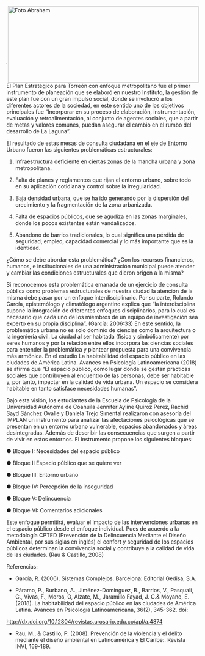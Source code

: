 
<p>
   <a title="ir a Otras Publicaciones" href="http://www.trcimplan.gob.mx/autores/jesus-abraham-salazar-valadez.html"><img class="img-responsive contenido-imagen" src="../imagenes/128/lic-jesus-abraham-salazar-valadez-top2.png" align="right" alt="Foto Abraham" width="500" height="200"></a>
</p>

</br></br></br></br></br></br></br></br>

---

El Plan Estratégico para Torreón con enfoque metropolitano fue el primer instrumento de planeación que se elaboró en nuestro Instituto, la gestión de este plan fue con un gran impulso social, donde se involucró a los diferentes actores de la sociedad, en este sentido uno de los objetivos principales fue “Incorporar en su proceso de elaboración, instrumentación, evaluación y retroalimentación, al conjunto de agentes sociales, que a partir de metas y valores comunes, puedan asegurar el cambio en el rumbo del desarrollo de La Laguna”.

El resultado de estas mesas de consulta ciudadana en el eje de Entorno Urbano fueron las siguientes problemáticas estructurales:

1. Infraestructura deficiente en ciertas zonas de la mancha urbana y zona metropolitana.

2. Falta de planes y reglamentos que rijan el entorno urbano, sobre todo en su aplicación cotidiana y control sobre la irregularidad.

3. Baja densidad urbana, que se ha ido generando por la dispersión del crecimiento y la fragmentación de la zona urbanizada.

4. Falta de espacios públicos, que se agudiza en las zonas marginales, donde los pocos existentes están vandalizados.

5. Abandono de barrios tradicionales, lo cual significa una pérdida de seguridad, empleo, capacidad comercial y lo más importante que es la identidad.

¿Cómo se debe abordar esta problemática? ¿Con los recursos financieros, humanos, e institucionales de una administración municipal puede atender y cambiar las condiciones estructurales que dieron origen a la misma?

Si reconocemos esta problemática emanada de un ejercicio de consulta pública como problemas estructurales de nuestra ciudad la atención de la misma debe pasar por un enfoque interdisciplinario. Por su parte, Rolando García, epistemólogo y climatólogo argentino explica que “la interdisciplina supone la integración de diferentes enfoques disciplinarios, para lo cual es necesario que cada uno de los miembros de un equipo de investigación sea experto en su propia disciplina”. (García: 2006:33)
En este sentido, la problemática urbana no es solo dominio de ciencias como la arquitectura o la ingeniería civil. La ciudad al ser habitada (física y simbólicamente) por seres humanos y por la relación entre ellos incorpora las ciencias sociales para entender la problemática y plantear propuesta para una convivencia más armónica. En el estudio La habitabilidad del espacio público en las ciudades de América Latina. Avances en Psicología Latinoamericana (2018) se afirma que “El espacio público, como lugar donde se gestan prácticas sociales que contribuyen al encuentro de las personas, debe ser habitable y, por tanto, impactar en la calidad de vida urbana. Un espacio se considera habitable en tanto satisface necesidades humanas”.

Bajo esta visión, los estudiantes de la Escuela de Psicología de la Universidad Autónoma de Coahuila Jennifer Ayline Quiroz Pérez, Rachid Sayd Sánchez Ovalle y Daniela Trejo Simental realizaron con asesoría del IMPLAN un instrumento para analizar las afectaciones psicológicas que se presentan en un entorno urbano vulnerable, espacios abandonados y áreas desintegradas. Además de describir las consecuencias que surgen a partir de vivir en estos entornos. El instrumento propone los siguientes bloques:

● Bloque I: Necesidades del espacio público

● Bloque II Espacio público que se quiere ver

● Bloque III: Entorno urbano

● Bloque IV: Percepción de la inseguridad

● Bloque V: Delincuencia

● Bloque VI: Comentarios adicionales

Este enfoque permitirá, evaluar el impacto de las intervenciones urbanas en el espacio público desde el enfoque individual. Pues de acuerdo a la metodología CPTED (Prevención de la Delincuencia Mediante el Diseño Ambiental, por sus siglas en inglés) el confort y seguridad de los espacios públicos determinan la convivencia social y contribuye a la calidad de vida de las ciudades. (Rau & Castillo, 2008)


Referencias:

- García, R. (2006). Sistemas Complejos. Barcelona: Editorial Gedisa, S.A.

- Páramo, P., Burbano, A., Jiménez-Domínguez, B., Barrios, V., Pasquali, C., Vivas, F., Moros, O, Alzate, M., Jaramillo Fayad, J. C.& Moyano, E. (2018). La habitabilidad del espacio público en las ciudades de América Latina. Avances en Psicología Latinoamericana, 36(2), 345-362. doi:

http://dx.doi.org/10.12804/revistas.urosario.edu.co/apl/a.4874

- Rau, M., & Castillo, P. (2008). Prevención de la violencia y el delito mediante el diseño ambiental en Latinoamérica y El Caribe:. Revista INVI, 169-189.
